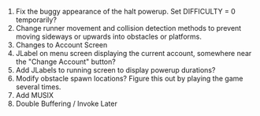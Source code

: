 1) Fix the buggy appearance of the halt powerup. Set DIFFICULTY = 0 temporarily?
3) Change runner movement and collision detection methods to prevent moving sideways or upwards into obstacles or platforms.
4) Changes to Account Screen
7) JLabel on menu screen displaying the current account, somewhere near the "Change Account" button?
8) Add JLabels to running screen to display powerup durations?
9) Modify obstacle spawn locations? Figure this out by playing the game several times.
10) Add MUSIX
11) Double Buffering / Invoke Later
